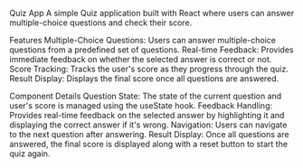 Quiz App
A simple Quiz application built with React where users can answer multiple-choice questions and check their score.

Features
Multiple-Choice Questions: Users can answer multiple-choice questions from a predefined set of questions.
Real-time Feedback: Provides immediate feedback on whether the selected answer is correct or not.
Score Tracking: Tracks the user's score as they progress through the quiz.
Result Display: Displays the final score once all questions are answered.

Component Details
Question State: The state of the current question and user's score is managed using the useState hook.
Feedback Handling: Provides real-time feedback on the selected answer by highlighting it and displaying the correct answer if it's wrong.
Navigation: Users can navigate to the next question after answering.
Result Display: Once all questions are answered, the final score is displayed along with a reset button to start the quiz again.